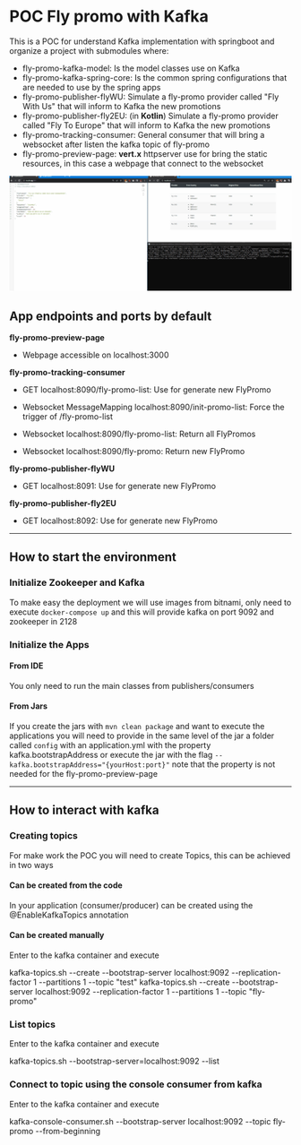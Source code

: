 # POC Fly promo with Kafka

This is a POC for understand Kafka implementation with springboot and organize a project with submodules where:

- fly-promo-kafka-model: Is the model classes use on Kafka
- fly-promo-kafka-spring-core: Is the common spring configurations that are needed to use by the spring apps
- fly-promo-publisher-flyWU: Simulate a fly-promo provider called "Fly With Us" that will inform to Kafka the new promotions
- fly-promo-publisher-fly2EU: (in **Kotlin**) Simulate a fly-promo provider called "Fly To Europe" that will inform to Kafka the new promotions
- fly-promo-tracking-consumer: General consumer that will bring a websocket after listen the kafka topic of fly-promo
- fly-promo-preview-page: **vert.x** httpserver use for bring the static resources, in this case a webpage that connect to the websocket

![Example](example.gif)

## App endpoints and ports by default

**fly-promo-preview-page**

- Webpage accessible on localhost:3000

**fly-promo-tracking-consumer**

- GET localhost:8090/fly-promo-list: Use for generate new FlyPromo

- Websocket MessageMapping localhost:8090/init-promo-list: Force the trigger of /fly-promo-list
- Websocket localhost:8090/fly-promo-list: Return all FlyPromos
- Websocket localhost:8090/fly-promo: Return new FlyPromo

**fly-promo-publisher-flyWU**

- GET localhost:8091: Use for generate new FlyPromo

**fly-promo-publisher-fly2EU**

- GET localhost:8092: Use for generate new FlyPromo

----

## How to start the environment

### Initialize Zookeeper and Kafka
To make easy the deployment we will use images from bitnami, only need to execute ```docker-compose up``` and this will provide kafka on port 9092 and zookeeper in 2128

### Initialize the Apps

#### From IDE
You only need to run the main classes from publishers/consumers

#### From Jars
If you create the jars with ```mvn clean package``` and want to execute the applications you will need to provide in the same level of the jar a folder called
```config``` with an application.yml with the property kafka.bootstrapAddress or execute the jar with the flag ```--kafka.bootstrapAddress="{yourHost:port}"```
note that the property is not needed for the fly-promo-preview-page

----

## How to interact with kafka


### Creating topics

For make work the POC you will need to create Topics, this can be achieved in two ways

#### Can be created from the code

In your application (consumer/producer) can be created using the @EnableKafkaTopics annotation

#### Can be created manually

Enter to the kafka container and execute 

kafka-topics.sh --create --bootstrap-server localhost:9092 --replication-factor 1 --partitions 1 --topic "test"
kafka-topics.sh --create --bootstrap-server localhost:9092 --replication-factor 1 --partitions 1 --topic "fly-promo"

### List topics

Enter to the kafka container and execute

kafka-topics.sh --bootstrap-server=localhost:9092 --list

### Connect to topic using the console consumer from kafka
Enter to the kafka container and execute

kafka-console-consumer.sh --bootstrap-server localhost:9092 --topic fly-promo --from-beginning
